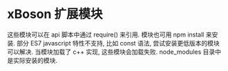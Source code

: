 # xBoson 扩展模块

这些模块可以在 api 脚本中通过 require() 来引用.
模块也可用 npm install 来安装.
部分 ES7 javascript 特性不支持, 比如 const 语法, 尝试安装更低版本的模块可以解决.
当模块加载了 c++ 实现, 这些模块会加载失败.
node_modules 目录中是实际安装的模块.